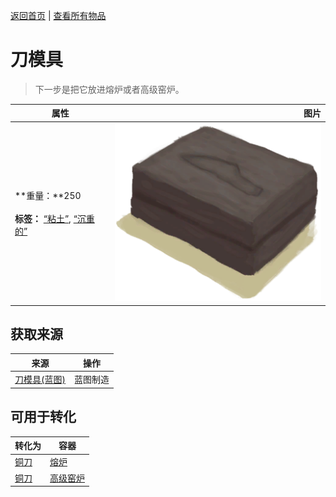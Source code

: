 [返回首页](index.md)   |  [查看所有物品](object.md)
# 刀模具  
> 下一步是把它放进熔炉或者高级窑炉。  
  
  属性  |   图片   
 ----  |  ----:   
 **重量：**250<br><br>**标签：**	[“粘土”](tag_Clay.md), [“沉重的”](tag_Heavy.md)  |  ![](Sprite/MoldKnife.png)   
  
## 获取来源  
来源  |  操作  
----  |  ----  
[刀模具(蓝图)](Bp_MoldKnife.md)  |  蓝图制造  
## 可用于转化  
转化为  |  容器  
----  |  ----  
[铜刀](KnifeCopper.md)  |  [熔炉](Forge.md)  
[铜刀](KnifeCopper.md)  |  [高级窑炉](KilnAdvanced.md)  
